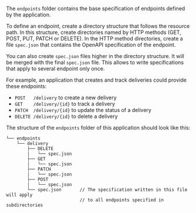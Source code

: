 The `endpoints` folder contains the base specification of endpoints defined by the application.

To define an endpoint, create a directory structure that follows the resource path.
In this structure, create directories named by HTTP methods (GET, POST, PUT, PATCH or DELETE).
In the HTTP method directories, create a file `spec.json` that contains the OpenAPI specification of the endpoint.

You can also create `spec.json` files higher in the directory structure. It will be merged with the final `spec.json` file. This allows to write specifications that apply to several endpoint only once.

For example, an application that creates and track deliveries could provide these endpoints:

*  `POST   /delivery` to create a new delivery
*  `GET    /delivery/{id}` to track a delivery
*  `PATCH  /delivery/{id}` to update the status of a delivery
*  `DELETE /delivery/{id}` to delete a delivery

The structure of the `endpoints` folder of this application should look like this:

```
└── endpoints
    └── delivery
        ├── DELETE
        |   └── spec.json
        ├── GET
        |   └── spec.json
        ├── PATCH
        |   └── spec.json
        ├── POST
        |   └── spec.json
        └── spec.json       // The specification written in this file will apply
                            // to all endpoints specified in subdirectories
```
